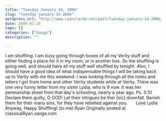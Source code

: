 ```yaml
---
title: "Tuesday January 24, 2006"
slug: "tuesday-january-24-2006"
wordpress_url: "http://www.ryanclarke.net/post/tuesday-january-24-2006/"
date: 2006-01-24
tags: []
categories: ["Xanga"]
description: ""

---
```


I am shuffling.
 I am busy going through boxes of all my Verity stuff and either finding a place for it in my room, or in another box. So the shuffling is going well, and should have all my stuff well shuffled by tonight. Also, I should have a good idea of what indispensable things I will be taking back up to Verity with me this weekend.
 I was looking through all the notes and letters I got from home and other Verity students while at Verity. There was one very funny letter from my sister Lydia, who is 9 now. It was her penmanship sheet from that day's schooling, nearly a year ago.
Ps. 5:10
 Declare them guilty,
 O GOD! Let their
 intrigues be ther [sic] downfall.
 Banish them for their
 many sins, for they
 have rebelled against
 you.
       Love Lydia
 Anyway, Happy Shuffling! (to me)
 Ryan
Originally posted at classicalRyan.xanga.com
